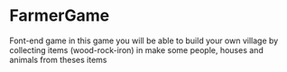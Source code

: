 # FarmerGame
 Font-end game
in this game you will be able to build your own village by collecting items (wood-rock-iron) in make some people, houses and animals from theses items
